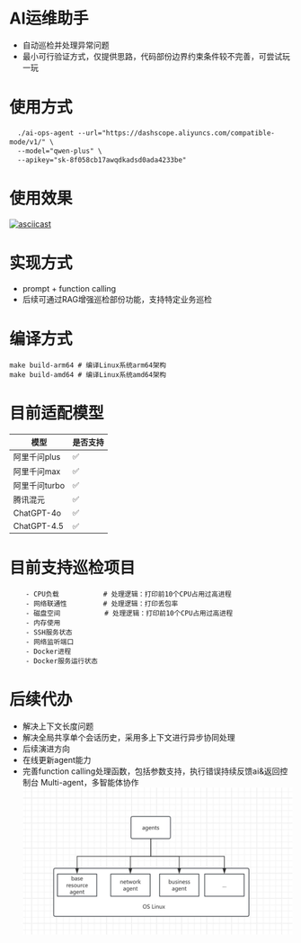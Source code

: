 # AI运维助手
* 自动巡检并处理异常问题
* 最小可行验证方式，仅提供思路，代码部份边界约束条件较不完善，可尝试玩一玩
# 使用方式
```shell
  ./ai-ops-agent --url="https://dashscope.aliyuncs.com/compatible-mode/v1/" \
  --model="qwen-plus" \
  --apikey="sk-8f058cb17awqdkadsd0ada4233be"
```
# 使用效果
[![asciicast](https://asciinema.org/a/Ht6kxUK5r8WeeHWNYRmsEezrr.svg)](https://asciinema.org/a/Ht6kxUK5r8WeeHWNYRmsEezrr)
# 实现方式
* prompt + function calling
* 后续可通过RAG增强巡检部份功能，支持特定业务巡检
# 编译方式
```shell
make build-arm64 # 编译Linux系统arm64架构
make build-amd64 # 编译Linux系统amd64架构
```
# 目前适配模型
| 模型        | 是否支持 |
|-----------|------|
| 阿里千问plus  | ✅    |
| 阿里千问max    | ✅    |
| 阿里千问turbo  | ✅    |
| 腾讯混元      | ✅    |
| ChatGPT-4o | ✅    |
| ChatGPT-4.5 | ✅    |
# 目前支持巡检项目
```text
    - CPU负载           # 处理逻辑：打印前10个CPU占用过高进程
    - 网络联通性         # 处理逻辑：打印丢包率
    - 磁盘空间           # 处理逻辑：打印前10个CPU占用过高进程
    - 内存使用
    - SSH服务状态
    - 网络监听端口
    - Docker进程
    - Docker服务运行状态
```
# 后续代办
- 解决上下文长度问题
- 解决全局共享单个会话历史，采用多上下文进行异步协同处理
- 后续演进方向
- 在线更新agent能力
- 完善function calling处理函数，包括参数支持，执行错误持续反馈ai&返回控制台
Multi-agent，多智能体协作
![示例图片](img/1742663323334.jpg)